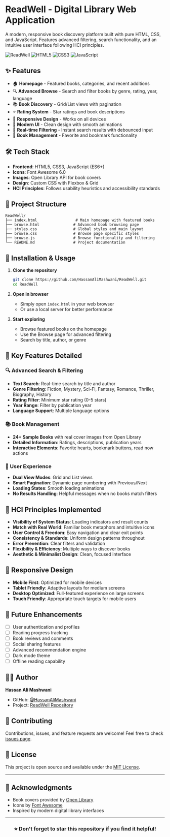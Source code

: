 # ReadWell - Digital Library Web Application

A modern, responsive book discovery platform built with pure HTML, CSS, and JavaScript. Features advanced filtering, search functionality, and an intuitive user interface following HCI principles.

![ReadWell](https://img.shields.io/badge/ReadWell-Digital%20Library-blue)
![HTML5](https://img.shields.io/badge/HTML5-E34F26?style=flat&logo=html5&logoColor=white)
![CSS3](https://img.shields.io/badge/CSS3-1572B6?style=flat&logo=css3&logoColor=white)
![JavaScript](https://img.shields.io/badge/JavaScript-F7DF1E?style=flat&logo=javascript&logoColor=black)

## ✨ Features

- 🏠 **Homepage** - Featured books, categories, and recent additions
- 🔍 **Advanced Browse** - Search and filter books by genre, rating, year, language
- 📚 **Book Discovery** - Grid/List views with pagination
- ⭐ **Rating System** - Star ratings and book descriptions
- 📱 **Responsive Design** - Works on all devices
- 🎨 **Modern UI** - Clean design with smooth animations
- 🔄 **Real-time Filtering** - Instant search results with debounced input
- 📖 **Book Management** - Favorite and bookmark functionality

## 🛠️ Tech Stack

- **Frontend**: HTML5, CSS3, JavaScript (ES6+)
- **Icons**: Font Awesome 6.0
- **Images**: Open Library API for book covers
- **Design**: Custom CSS with Flexbox & Grid
- **HCI Principles**: Follows usability heuristics and accessibility standards

## 📁 Project Structure

```
ReadWell/
├── index.html                 # Main homepage with featured books
├── browse.html               # Advanced book browsing page
├── styles.css                # Global styles and main layout
├── browse.css                # Browse page specific styles
├── browse.js                 # Browse functionality and filtering
└── README.md                 # Project documentation
```

## 🔧 Installation & Usage

1. **Clone the repository**
   ```bash
   git clone https://github.com/HassanAliMashwani/ReadWell.git
   cd ReadWell
   ```

2. **Open in browser**
   - Simply open `index.html` in your web browser
   - Or use a local server for better performance

3. **Start exploring**
   - Browse featured books on the homepage
   - Use the Browse page for advanced filtering
   - Search by title, author, or genre

## 🎯 Key Features Detailed

### 🔍 Advanced Search & Filtering
- **Text Search**: Real-time search by title and author
- **Genre Filtering**: Fiction, Mystery, Sci-Fi, Fantasy, Romance, Thriller, Biography, History
- **Rating Filter**: Minimum star rating (0-5 stars)
- **Year Range**: Filter by publication year
- **Language Support**: Multiple language options

### 📚 Book Management
- **24+ Sample Books** with real cover images from Open Library
- **Detailed Information**: Ratings, descriptions, publication years
- **Interactive Elements**: Favorite hearts, bookmark buttons, read now actions

### 🎨 User Experience
- **Dual View Modes**: Grid and List views
- **Smart Pagination**: Dynamic page numbering with Previous/Next
- **Loading States**: Smooth loading animations
- **No Results Handling**: Helpful messages when no books match filters

## 🎨 HCI Principles Implemented

- **Visibility of System Status**: Loading indicators and result counts
- **Match with Real World**: Familiar book metaphors and intuitive icons
- **User Control & Freedom**: Easy navigation and clear exit points
- **Consistency & Standards**: Uniform design patterns throughout
- **Error Prevention**: Clear filters and validation
- **Flexibility & Efficiency**: Multiple ways to discover books
- **Aesthetic & Minimalist Design**: Clean, focused interface

## 📱 Responsive Design

- **Mobile First**: Optimized for mobile devices
- **Tablet Friendly**: Adaptive layouts for medium screens
- **Desktop Optimized**: Full-featured experience on large screens
- **Touch Friendly**: Appropriate touch targets for mobile users

## 🔮 Future Enhancements

- [ ] User authentication and profiles
- [ ] Reading progress tracking
- [ ] Book reviews and comments
- [ ] Social sharing features
- [ ] Advanced recommendation engine
- [ ] Dark mode theme
- [ ] Offline reading capability

## 👨‍💻 Author

**Hassan Ali Mashwani**
- GitHub: [@HassanAliMashwani](https://github.com/HassanAliMashwani)
- Project: [ReadWell Repository](https://github.com/HassanAliMashwani/ReadWell)

## 🤝 Contributing

Contributions, issues, and feature requests are welcome! Feel free to check [issues page](https://github.com/HassanAliMashwani/ReadWell/issues).

## 📄 License

This project is open source and available under the [MIT License](LICENSE).

---

## 🎊 Acknowledgments

- Book covers provided by [Open Library](https://openlibrary.org/)
- Icons by [Font Awesome](https://fontawesome.com/)
- Inspired by modern digital library interfaces

---

<div align="center">

### ⭐ Don't forget to star this repository if you find it helpful!

</div>
